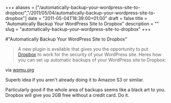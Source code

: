 +++
aliases = ["/automatically-backup-your-wordpress-site-to-dropbox/","/2011/05/04/automatically-backup-your-wordpress-site-to-dropbox"]
date = "2011-05-04T18:39:00+01:00"
draft = false
title = "Automatically Backup Your WordPress Site to Dropbox"
description = ""
slug = "automatically-backup-your-wordpress-site-to-dropbox"
+++

#"Automatically Backup Your WordPress Site to Dropbox"


 <div class="posterous_bookmarklet_entry">
 <blockquote class="posterous_long_quote">A new plugin is available that gives you the opportunity to put <a href="https://www.dropbox.com/" target="_blank">Dropbox</a> to work for the security of your WordPress site. Heres how you can set up automatic backups of your WordPress site to Dropbox:</blockquote>

<div class="posterous_quote_citation">via <a href="http://wpmu.org/how-to-automatically-backup-your-wordpress-site-to-dropbox/">wpmu.org</a></div>
 <p>Superb idea if you aren't already doing it to Amazon S3 or similar. 
</p><p>Particularly good if the whole area of backups seems like a black art to you. Dropbox will give you 2GB free without a credit card. Do it.</p></div>
 
